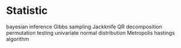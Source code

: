# Statistic

bayesian inference
Gibbs sampling
Jackknife
QR decomposition
permutation testing
univariate normal distribution
Metropolis hastings algorithm

